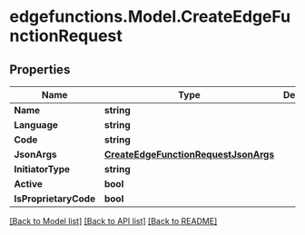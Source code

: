 # edgefunctions.Model.CreateEdgeFunctionRequest

## Properties

Name | Type | Description | Notes
------------ | ------------- | ------------- | -------------
**Name** | **string** |  | [optional] 
**Language** | **string** |  | [optional] 
**Code** | **string** |  | [optional] 
**JsonArgs** | [**CreateEdgeFunctionRequestJsonArgs**](CreateEdgeFunctionRequestJsonArgs.md) |  | [optional] 
**InitiatorType** | **string** |  | [optional] 
**Active** | **bool** |  | [optional] 
**IsProprietaryCode** | **bool** |  | [optional] 

[[Back to Model list]](../../README.md#documentation-for-models) [[Back to API list]](../../README.md#documentation-for-api-endpoints) [[Back to README]](../../README.md)

